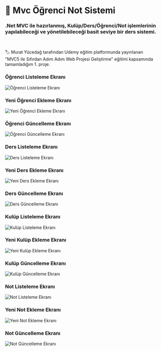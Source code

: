 <h1> 🚀 Mvc Öğrenci Not Sistemi </h1>
<h3>.Net MVC ile hazırlanmış, Kulüp/Ders/Öğrenci/Not işlemlerinin yapılabileceği ve yönetilebileceği basit seviye bir ders sistemi.</h3><br />
<p> 🏷️ Murat Yücedağ tarafından Udemy eğitim platformunda yayınlanan "MVC5 ile Sıfırdan Adım Adım Web Projesi Geliştirme" eğitimi kapsamında tamamladığım 1. proje.</p>

<h3>Öğrenci Listeleme Ekranı</h3>
<img src="https://github.com/user-attachments/assets/8f67cbce-f832-473d-a2e2-eb94a53c52c5" title="Öğrenci Listeleme Ekranı" alt="Öğrenci Listeleme Ekranı">

<h3>Yeni Öğrenci Ekleme Ekranı</h3>
<img src="https://github.com/user-attachments/assets/8720a1ee-a10c-4672-97da-fef31f45cef2" title="Yeni Öğrenci Ekleme Ekranı" alt="Yeni Öğrenci Ekleme Ekranı">

<h3>Öğrenci Güncelleme Ekranı</h3>
<img src="https://github.com/user-attachments/assets/2d0bcf73-a9c5-4352-bf03-0e42c0407e53" title="Öğrenci Güncelleme Ekranı" alt="Öğrenci Güncelleme Ekranı">

<h3>Ders Listeleme Ekranı</h3>
<img src="https://github.com/user-attachments/assets/89e51ec2-1d47-4c12-b235-d482486e0699" title="Ders Listeleme Ekranı" alt="Ders Listeleme Ekranı">

<h3>Yeni Ders Ekleme Ekranı</h3>
<img src="https://github.com/user-attachments/assets/6a9a7da8-1020-4900-bc2d-9c7d9f869e6a" title="Yeni Ders Ekleme Ekranı" alt="Yeni Ders Ekleme Ekranı">

<h3>Ders Güncelleme Ekranı</h3>
<img src="https://github.com/user-attachments/assets/242f2f38-e1ec-4aa1-a172-8304868e1a12" title="Ders Güncelleme Ekranı" alt="Ders Güncelleme Ekranı">

<h3>Kulüp Listeleme Ekranı</h3>
<img src="https://github.com/user-attachments/assets/2320d23f-2e30-4daa-978d-d9e02dcd2646" title="Kulüp Listeleme Ekranı" alt="Kulüp Listeleme Ekranı">

<h3>Yeni Kulüp Ekleme Ekranı</h3>
<img src="https://github.com/user-attachments/assets/e49b93d3-103b-41a5-9256-19dbc9f38c71" title="Yeni Kulüp Ekleme Ekranı" alt="Yeni Kulüp Ekleme Ekranı">

<h3>Kulüp Güncelleme Ekranı</h3>
<img src="https://github.com/user-attachments/assets/f0f845a9-574a-4351-abf7-e184d5d9180e" title="Kulüp Güncelleme Ekranı" alt="Kulüp Güncelleme Ekranı">

<h3>Not Listeleme Ekranı</h3>
<img src="https://github.com/user-attachments/assets/bc5b5a2b-540f-4301-84af-5c7c671a3126" title="Not Listeleme Ekranı" alt="Not Listeleme Ekranı">

<h3>Yeni Not Ekleme Ekranı</h3>
<img src="https://github.com/user-attachments/assets/9d955ec3-8220-450c-bb4c-4ed23f95c13a" title="Yeni Not Ekleme Ekranı" alt="Yeni Not Ekleme Ekranı">

<h3>Not Güncelleme Ekranı</h3>
<img src="https://github.com/user-attachments/assets/cdc485c9-a8b3-4d6b-ae57-8345b4014738" title="Not Güncelleme Ekranı" alt="Not Güncelleme Ekranı">

